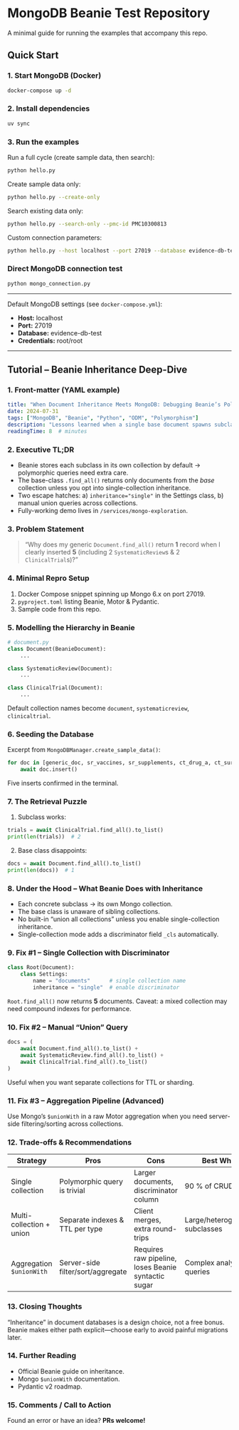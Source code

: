 # MongoDB Beanie Test Repository

A minimal guide for running the examples that accompany this repo.

## Quick Start

### 1. Start MongoDB (Docker)
```bash
docker-compose up -d
```

### 2. Install dependencies
```bash
uv sync
```

### 3. Run the examples

Run a full cycle (create sample data, then search):
```bash
python hello.py
```

Create sample data only:
```bash
python hello.py --create-only
```

Search existing data only:
```bash
python hello.py --search-only --pmc-id PMC10300813
```

Custom connection parameters:
```bash
python hello.py --host localhost --port 27019 --database evidence-db-test
```

### Direct MongoDB connection test
```bash
python mongo_connection.py
```

---

Default MongoDB settings (see `docker-compose.yml`):
- **Host:** localhost
- **Port:** 27019
- **Database:** evidence-db-test
- **Credentials:** root/root

---

## Tutorial – Beanie Inheritance Deep-Dive

### 1. Front-matter (YAML example)
```yaml
title: "When Document Inheritance Meets MongoDB: Debugging Beanie’s Polymorphic Fetches"
date: 2024-07-31
tags: ["MongoDB", "Beanie", "Python", "ODM", "Polymorphism"]
description: "Lessons learned when a single base document spawns subclasses and your find() starts returning surprises."
readingTime: 8  # minutes
```

### 2. Executive TL;DR
- Beanie stores each subclass in its own collection by default → polymorphic queries need extra care.
- The base-class `.find_all()` returns only documents from the *base* collection unless you opt into single-collection inheritance.
- Two escape hatches: a) `inheritance="single"` in the Settings class, b) manual union queries across collections.
- Fully-working demo lives in `/services/mongo-exploration`.

### 3. Problem Statement
> “Why does my generic `Document.find_all()` return **1** record when I clearly inserted **5** (including 2 `SystematicReview`s & 2 `ClinicalTrial`s)?”

### 4. Minimal Repro Setup
1. Docker Compose snippet spinning up Mongo 6.x on port 27019.
2. `pyproject.toml` listing Beanie, Motor & Pydantic.
3. Sample code from this repo.

### 5. Modelling the Hierarchy in Beanie
```python
# document.py
class Document(BeanieDocument):
    ...

class SystematicReview(Document):
    ...

class ClinicalTrial(Document):
    ...
```
Default collection names become `document`, `systematicreview`, `clinicaltrial`.

### 6. Seeding the Database
Excerpt from `MongoDBManager.create_sample_data()`:
```python
for doc in [generic_doc, sr_vaccines, sr_supplements, ct_drug_a, ct_surgery_b]:
    await doc.insert()
```
Five inserts confirmed in the terminal.

### 7. The Retrieval Puzzle
1. Subclass works:
```python
trials = await ClinicalTrial.find_all().to_list()
print(len(trials))  # 2
```
2. Base class disappoints:
```python
docs = await Document.find_all().to_list()
print(len(docs))  # 1
```

### 8. Under the Hood – What Beanie Does with Inheritance
- Each concrete subclass → its own Mongo collection.
- The base class is unaware of sibling collections.
- No built-in “union all collections” unless you enable single-collection inheritance.
- Single-collection mode adds a discriminator field `_cls` automatically.

### 9. Fix #1 – Single Collection with Discriminator
```python
class Root(Document):
    class Settings:
        name = "documents"      # single collection name
        inheritance = "single"  # enable discriminator
```
`Root.find_all()` now returns **5** documents. Caveat: a mixed collection may need compound indexes for performance.

### 10. Fix #2 – Manual “Union” Query
```python
docs = (
    await Document.find_all().to_list() +
    await SystematicReview.find_all().to_list() +
    await ClinicalTrial.find_all().to_list()
)
```
Useful when you want separate collections for TTL or sharding.

### 11. Fix #3 – Aggregation Pipeline (Advanced)
Use Mongo’s `$unionWith` in a raw Motor aggregation when you need server-side filtering/sorting across collections.

### 12. Trade-offs & Recommendations
| Strategy                    | Pros                                 | Cons                                                  | Best When                              |
|-----------------------------|--------------------------------------|-------------------------------------------------------|----------------------------------------|
| Single collection           | Polymorphic query is trivial         | Larger documents, discriminator column               | 90 % of CRUD apps                      |
| Multi-collection + union    | Separate indexes & TTL per type      | Client merges, extra round-trips                      | Large/heterogeneous subclasses         |
| Aggregation `$unionWith`    | Server-side filter/sort/aggregate    | Requires raw pipeline, loses Beanie syntactic sugar   | Complex analytics queries              |

### 13. Closing Thoughts
“Inheritance” in document databases is a design choice, not a free bonus. Beanie makes either path explicit—choose early to avoid painful migrations later.

### 14. Further Reading
- Official Beanie guide on inheritance.
- Mongo `$unionWith` documentation.
- Pydantic v2 roadmap.

### 15. Comments / Call to Action
Found an error or have an idea? **PRs welcome!**
